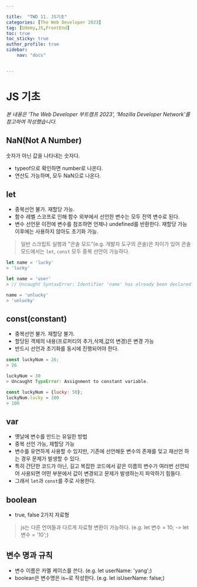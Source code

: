 ```yaml
---

title:  "TWD 11. JS기초"
categories: [The Web Developer 2023]
tag: [Udemy,JS,FrontEnd]
toc: true
toc_sticky: true
author_profile: true
sidebar:
    nav: "docs"


---
```


# JS 기초

<p data-ke-size="size14"><i>본 내용은 'The Web Developer 부트캠프 2023', 'Mozilla Developer Network'를 참고하여 작성했습니다.</i></p>


## NaN(Not A Number)
숫자가 아닌 값을 나타내는 숫자다.
* typeof으로 확인하면 number로 나온다.
* 연산도 가능하며, 모두 NaN으로 나온다.

## let
* 중복선언 불가. 재할당 가능. 
* 함수 레벨 스코프로 인해 함수 외부에서 선언한 변수는 모두 전역 변수로 된다.
* 변수 선언문 이전에 변수를 참조하면 언제나 undefined를 반환한다.
재할당 가능 이후에는 사용하지 않아도 초기화 가능.

> 일반 스크립트 실행과 "콘솔 모드"(e.g. 개발자 도구의 콘솔)은 차이가 있어 콘솔 모드에서는 `let`, `const` 모두 중복 선언이 가능하다.

```javascript
let name = 'lucky'
> 'lucky'

let name = 'user'
> // Uncaught SyntaxError: Identifier 'name' has already been declared

name = 'unlucky'
> 'unlucky'
```

## const(constant)
* 중복선언 불가. 재할당 불가. 
* 할당된 객체의 내용(프로퍼티의 추가,삭제,값의 변경)은 변경 가능
* 반드시 선언과 초기화를 동시에 진행되어야 한다.

```javascript
const luckyNum = 26;
> 26

luckyNum = 30
> Uncaught TypeError: Assignment to constant variable.

const luckyNum = {lucky: 50};
luckyNum.lucky = 100
> 100

```

## var 
* 옛날에 변수를 만드는 유일한 방법
* 중복 선언 가능, 재할당 가능
* 변수를 유연하게 사용할 수 있지만, 기존에 선언해둔 변수의 존재를 잊고 재선언 하는 경우 문제가 발생할 수 있다. 
* 특히 간단한 코드가 아닌, 길고 복잡한 코드에서 같은 이름의 변수가 여러번 선언되어 사용되면 어떤 부분에서 값이 변경되고 문제가 발생하는지 파악하기 힘들다.
* 그래서 `let`과 `const`를 주로 사용한다.

## boolean
* true, false 2가지 자료형

> js는 다른 언어들과 다르게 자료형 변환이 가능하다. (e.g. let 변수 = 10;  -> let 변수 = '10';)


## 변수 명과 규칙
* 변수 이름은 카멜 케이스를 쓴다. (e.g. let userName: 'yang';)
* boolean은 변수명은 is~로 작성한다. (e.g. let isUserName: false;)